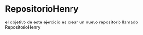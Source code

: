 # RepositorioHenry
el objetivo de este ejercicio es crear un nuevo repositorio llamado RepositorioHenry
